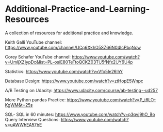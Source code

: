 # Additional-Practice-and-Learning-Resources
A collection of resources for additional practice and knowledge.

Keith Galli YouTube channel: https://www.youtube.com/channel/UCq6XkhO5SZ66N04IcPbqNcw

Corey Schafer YouTube channel: https://www.youtube.com/watch?v=UmljXZIypDc&list=PL-osiE80TeTtoQCKZ03TU5fNfx2UY6U4p

Statistics: https://www.youtube.com/watch?v=Vfo5le26IhY

Database Design: https://www.youtube.com/watch?v=ztHopE5Wnpc

A/B Testing on Udacity: https://www.udacity.com/course/ab-testing--ud257

More Python pandas Practice: https://www.youtube.com/watch?v=P_t8LO-KgWM&t=25s

SQL-
SQL in 60 minutes: https://www.youtube.com/watch?v=p3qvj9hO_Bo
Query Interview Questions: https://www.youtube.com/watch?v=uAWWhEA57bE
